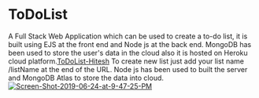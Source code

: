 # ToDoList
A Full Stack Web Application which can be used to create a to-do list, it is built using EJS at the front end and Node js at the back end. MongoDB has been used to store the user's data in the cloud also it is hosted on Heroku cloud platform.[ToDoList-Hitesh](https://todolist-hitesh.herokuapp.com/) 
To create new list just add your list name /listName at the end of the URL. Node js has been used to built the server and MongoDB Atlas to store the data into cloud.
<a href="https://ibb.co/7GPKkc5"><img src="https://i.ibb.co/GVyRHwL/Screen-Shot-2019-06-24-at-9-47-25-PM.png" alt="Screen-Shot-2019-06-24-at-9-47-25-PM" border="0" /></a>
